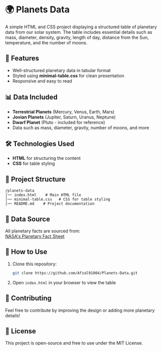 # 🌍 Planets Data  

A simple HTML and CSS project displaying a structured table of planetary data from our solar system. The table includes essential details such as mass, diameter, density, gravity, length of day, distance from the Sun, temperature, and the number of moons.  



## 🚀 Features  
- Well-structured planetary data in tabular format  
- Styled using **minimal-table.css** for clean presentation  
- Responsive and easy to read  

## 📊 Data Included  
- **Terrestrial Planets** (Mercury, Venus, Earth, Mars)  
- **Jovian Planets** (Jupiter, Saturn, Uranus, Neptune)  
- **Dwarf Planet** (Pluto - included for reference)  
- Data such as mass, diameter, gravity, number of moons, and more  

## 🛠 Technologies Used  
- **HTML** for structuring the content  
- **CSS** for table styling  

## 📂 Project Structure  
```
/planets-data
│── index.html    # Main HTML file  
│── minimal-table.css   # CSS for table styling  
│── README.md    # Project documentation  
```

## 🔗 Data Source  
All planetary facts are sourced from:  
[NASA's Planetary Fact Sheet](http://nssdc.gsfc.nasa.gov/planetary/factsheet/)  

## 📌 How to Use  
1. Clone this repository:  
   ```sh
   git clone https://github.com/Afzal91004/Planets-Data.git
   ```  
2. Open `index.html` in your browser to view the table  

## 📢 Contributing  
Feel free to contribute by improving the design or adding more planetary details!  

## 📜 License  
This project is open-source and free to use under the MIT License.  

